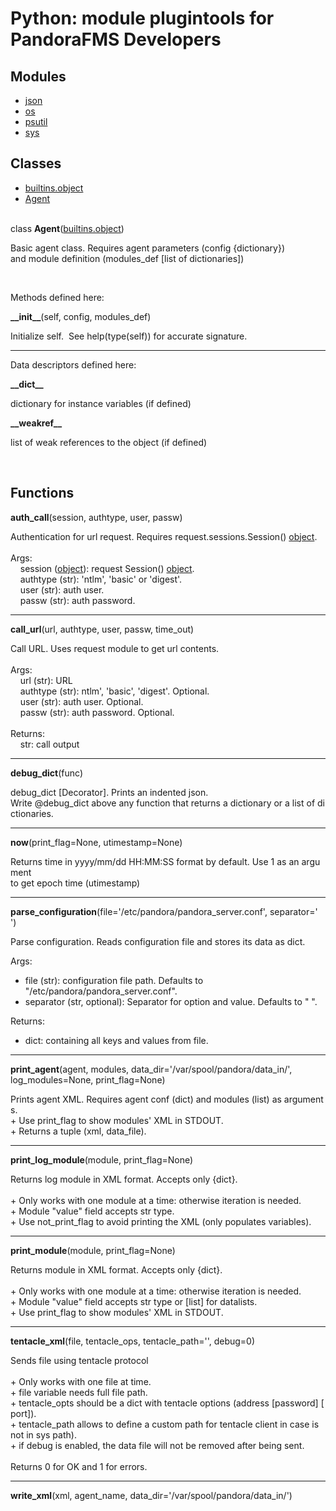 # Python: module plugintools for PandoraFMS Developers

## Modules

* [json](json.html)  
* [os](os.html)  
* [psutil](psutil.html)  
* [sys](sys.html)  

## Classes

* [builtins.object](builtins.html#object)
* [Agent](plugintools.html#Agent)

   
class **Agent**([builtins.object](builtins.html#object))

 

Basic agent class. Requires agent parameters (config {dictionary})  
and module definition (modules\_def \[list of dictionaries\]) 

 

Methods defined here:  

**\_\_init\_\_**(self, config, modules\_def)

Initialize self.  See help(type(self)) for accurate signature.

* * *

Data descriptors defined here:  

**\_\_dict\_\_**

dictionary for instance variables (if defined)

**\_\_weakref\_\_**

list of weak references to the object (if defined)

   
## Functions

 
**auth\_call**(session, authtype, user, passw)

Authentication for url request. Requires request.sessions.Session() [object](builtins.html#object).  
   
Args:  
    session ([object](builtins.html#object)): request Session() [object](builtins.html#object).  
    authtype (str): 'ntlm', 'basic' or 'digest'.  
    user (str): auth user.  
    passw (str): auth password.

* * *

**call\_url**(url, authtype, user, passw, time\_out)

Call URL. Uses request module to get url contents.  
   
Args:  
    url (str): URL  
    authtype (str): ntlm', 'basic', 'digest'. Optional.  
    user (str): auth user. Optional.  
    passw (str): auth password. Optional.  
   
Returns:  
    str: call output
    
* * *

**debug\_dict**(func)

debug\_dict \[Decorator\]. Prints an indented json.  
Write @debug\_dict above any function that returns a dictionary or a list of dictionaries.

* * *

**now**(print\_flag=None, utimestamp=None)

Returns time in yyyy/mm/dd HH:MM:SS format by default. Use 1 as an argument  
to get epoch time (utimestamp)

* * *

**parse\_configuration**(file='/etc/pandora/pandora\_server.conf', separator=' ')

Parse configuration. Reads configuration file and stores its data as dict.
 
Args:
   + file (str): configuration file path. Defaults to "/etc/pandora/pandora\_server.conf". 
   + separator (str, optional): Separator for option and value. Defaults to " ".
 
Returns:
   + dict: containing all keys and values from file.

* * *

**print\_agent**(agent, modules, data\_dir='/var/spool/pandora/data\_in/', log\_modules=None, print\_flag=None)

Prints agent XML. Requires agent conf (dict) and modules (list) as arguments.  
+ Use print\_flag to show modules' XML in STDOUT.  
+ Returns a tuple (xml, data\_file).

* * *

**print\_log\_module**(module, print\_flag=None)

Returns log module in XML format. Accepts only {dict}.  
   
+ Only works with one module at a time: otherwise iteration is needed.  
+ Module "value" field accepts str type.  
+ Use not\_print\_flag to avoid printing the XML (only populates variables).

* * *

**print\_module**(module, print\_flag=None)

Returns module in XML format. Accepts only {dict}.  
   
+ Only works with one module at a time: otherwise iteration is needed.  
+ Module "value" field accepts str type or \[list\] for datalists.  
+ Use print\_flag to show modules' XML in STDOUT.

* * *

**tentacle\_xml**(file, tentacle\_ops, tentacle\_path='', debug=0)

Sends file using tentacle protocol  
   
+ Only works with one file at time.  
+ file variable needs full file path.  
+ tentacle\_opts should be a dict with tentacle options (address \[password\] \[port\]).  
+ tentacle\_path allows to define a custom path for tentacle client in case is not in sys path).  
+ if debug is enabled, the data file will not be removed after being sent.  
   
Returns 0 for OK and 1 for errors.

* * *

**write\_xml**(xml, agent\_name, data\_dir='/var/spool/pandora/data\_in/')


